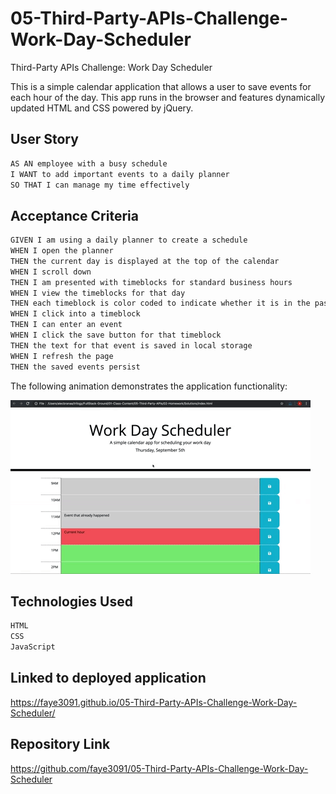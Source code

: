 # 05-Third-Party-APIs-Challenge-Work-Day-Scheduler

Third-Party APIs Challenge: Work Day Scheduler

This is a simple calendar application that allows a user to save events for each hour of the day. This app runs in the browser and features dynamically updated HTML and CSS powered by jQuery.

## User Story

```md
AS AN employee with a busy schedule
I WANT to add important events to a daily planner
SO THAT I can manage my time effectively
```

## Acceptance Criteria

```md
GIVEN I am using a daily planner to create a schedule
WHEN I open the planner
THEN the current day is displayed at the top of the calendar
WHEN I scroll down
THEN I am presented with timeblocks for standard business hours
WHEN I view the timeblocks for that day
THEN each timeblock is color coded to indicate whether it is in the past, present, or future
WHEN I click into a timeblock
THEN I can enter an event
WHEN I click the save button for that timeblock
THEN the text for that event is saved in local storage
WHEN I refresh the page
THEN the saved events persist
```

The following animation demonstrates the application functionality:

![A user clicks on slots on the color-coded calendar and edits the events.](./Assets/05-third-party-apis-homework-demo.gif)

## Technologies Used

```md
HTML
CSS
JavaScript
```

## Linked to deployed application

https://faye3091.github.io/05-Third-Party-APIs-Challenge-Work-Day-Scheduler/

## Repository Link

https://github.com/faye3091/05-Third-Party-APIs-Challenge-Work-Day-Scheduler
